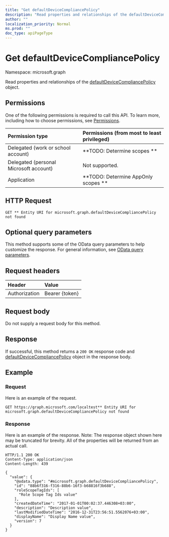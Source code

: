 ```yaml
---
title: "Get defaultDeviceCompliancePolicy"
description: "Read properties and relationships of the defaultDeviceCompliancePolicy object."
author: ""
localization_priority: Normal
ms.prod: ""
doc_type: apiPageType
---
```


# Get defaultDeviceCompliancePolicy

Namespace: microsoft.graph

Read properties and relationships of the [defaultDeviceCompliancePolicy](../resources/defaultdevicecompliancepolicy.md) object.

## Permissions
One of the following permissions is required to call this API. To learn more, including how to choose permissions, see [Permissions](/concepts/permissions-reference.md).

|Permission type|Permissions (from most to least privileged)|
|:---|:---|
|Delegated (work or school account)|**TODO: Determine scopes **|
|Delegated (personal Microsoft account)|Not supported.|
|Application|**TODO: Determine AppOnly scopes **|

## HTTP Request
<!-- {
  "blockType": "ignored"
}
-->
``` http
GET ** Entity URI for microsoft.graph.defaultDeviceCompliancePolicy not found
```

## Optional query parameters
This method supports some of the OData query parameters to help customize the response. For general information, see [OData query parameters](/graph/query-parameters).

## Request headers
|Header|Value|
|:---|:---|
|Authorization|Bearer {token}|

## Request body
Do not supply a request body for this method.

## Response
If successful, this method returns a `200 OK` response code and [defaultDeviceCompliancePolicy](../resources/defaultdevicecompliancepolicy.md) object in the response body.

## Example

### Request
Here is an example of the request.
<!-- {
  "blockType": "request",
  "name": "get_defaultdevicecompliancepolicy"
}
-->
``` http
GET https://graph.microsoft.com/localtest** Entity URI for microsoft.graph.defaultDeviceCompliancePolicy not found
```

### Response
Here is an example of the response. Note: The response object shown here may be truncated for brevity. All of the properties will be returned from an actual call.
<!-- {
  "blockType": "response",
  "truncated": true,
  "@odata.type": "microsoft.graph.defaultDeviceCompliancePolicy"
}
-->
``` http
HTTP/1.1 200 OK
Content-Type: application/json
Content-Length: 439

{
  "value": {
    "@odata.type": "#microsoft.graph.defaultDeviceCompliancePolicy",
    "id": "88b6f316-f316-88b6-16f3-b68816f3b688",
    "roleScopeTagIds": [
      "Role Scope Tag Ids value"
    ],
    "createdDateTime": "2017-01-01T00:02:37.446308+03:00",
    "description": "Description value",
    "lastModifiedDateTime": "2016-12-31T23:56:51.5562076+03:00",
    "displayName": "Display Name value",
    "version": 7
  }
}
```

